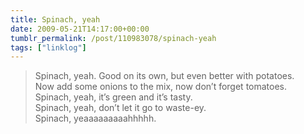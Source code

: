 ```yaml
---
title: Spinach, yeah
date: 2009-05-21T14:17:00+00:00
tumblr_permalink: /post/110983078/spinach-yeah
tags: ["linklog"]
---
```


> Spinach, yeah. Good on its own, but even better with potatoes.<br>
> Now add some onions to the mix, now don&rsquo;t forget tomatoes.<br>
> Spinach, yeah, it&rsquo;s green and it&rsquo;s tasty.<br>
> Spinach, yeah, don&rsquo;t let it go to waste-ey.<br>
> Spinach, yeaaaaaaaaahhhhh.
